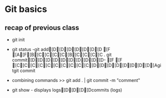 # Git basics

## recap of previous class
- git init
- git status
-git add[D[D[D[D[D[D[D [F
[A[F[B[C[C[C[C[B[C[C[C[C .
git commit[D[D[D[D[D[D[D[D[D[D- [F
[F
[C[C[C[C[C[C[C[C[C[C[D[D[D[D[D[D[D[D[Agitgit commit

- combining commands >> git add . | git commit -m "comment"
- git show  -  displays logs[D[D[D[Dcommits (logs)
